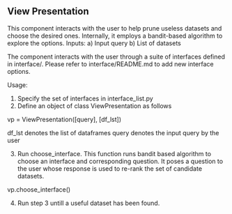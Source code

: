 ## View Presentation
This component interacts with the user to help prune useless datasets and choose the desired ones. Internally, it employs a bandit-based algorithm to explore the options.
Inputs:
a) Input query
b) List of datasets

The component interacts with the user through a suite of interfaces defined in interface/. Please refer to interface/README.md to add new interface options.

Usage:

1. Specify the set of interfaces in interface_list.py
2. Define an object of class ViewPresentation as follows

vp = ViewPresentation([query], [df_lst]) 

df_lst denotes the list of dataframes
query denotes the input query by the user
   
3. Run choose_interface. This function runs bandit based algorithm to choose an interface and corresponding question. It poses a question to the user whose response is used to re-rank the set of candidate datasets.


 vp.choose_interface()

4. Run step 3 untill a useful dataset has been found.


